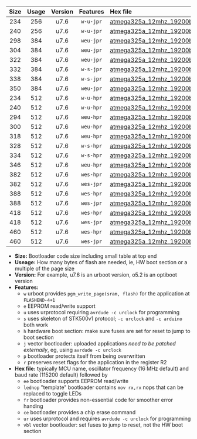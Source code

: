 |Size|Usage|Version|Features|Hex file|
|:-:|:-:|:-:|:-:|:--|
|234|256|u7.6|`w-u-jpr`|[atmega325a_12mhz_19200bps_ur_vbl.hex](https://raw.githubusercontent.com/stefanrueger/urboot/main/atmega325a_12mhz_19200bps_ur_vbl.hex)|
|240|256|u7.6|`w-u-jpr`|[atmega325a_12mhz_19200bps_lednop_ur_vbl.hex](https://raw.githubusercontent.com/stefanrueger/urboot/main/atmega325a_12mhz_19200bps_lednop_ur_vbl.hex)|
|298|384|u7.6|`weu-jpr`|[atmega325a_12mhz_19200bps_ee_ur_vbl.hex](https://raw.githubusercontent.com/stefanrueger/urboot/main/atmega325a_12mhz_19200bps_ee_ur_vbl.hex)|
|304|384|u7.6|`weu-jpr`|[atmega325a_12mhz_19200bps_ee_lednop_ur_vbl.hex](https://raw.githubusercontent.com/stefanrueger/urboot/main/atmega325a_12mhz_19200bps_ee_lednop_ur_vbl.hex)|
|322|384|u7.6|`weu-jpr`|[atmega325a_12mhz_19200bps_ee_lednop_fr_ur_vbl.hex](https://raw.githubusercontent.com/stefanrueger/urboot/main/atmega325a_12mhz_19200bps_ee_lednop_fr_ur_vbl.hex)|
|332|384|u7.6|`w-s-jpr`|[atmega325a_12mhz_19200bps_vbl.hex](https://raw.githubusercontent.com/stefanrueger/urboot/main/atmega325a_12mhz_19200bps_vbl.hex)|
|338|384|u7.6|`w-s-jpr`|[atmega325a_12mhz_19200bps_lednop_vbl.hex](https://raw.githubusercontent.com/stefanrueger/urboot/main/atmega325a_12mhz_19200bps_lednop_vbl.hex)|
|350|384|u7.6|`weu-jpr`|[atmega325a_12mhz_19200bps_ee_lednop_fr_ce_ur_vbl.hex](https://raw.githubusercontent.com/stefanrueger/urboot/main/atmega325a_12mhz_19200bps_ee_lednop_fr_ce_ur_vbl.hex)|
|234|512|u7.6|`w-u-hpr`|[atmega325a_12mhz_19200bps_ur.hex](https://raw.githubusercontent.com/stefanrueger/urboot/main/atmega325a_12mhz_19200bps_ur.hex)|
|240|512|u7.6|`w-u-hpr`|[atmega325a_12mhz_19200bps_lednop_ur.hex](https://raw.githubusercontent.com/stefanrueger/urboot/main/atmega325a_12mhz_19200bps_lednop_ur.hex)|
|294|512|u7.6|`weu-hpr`|[atmega325a_12mhz_19200bps_ee_ur.hex](https://raw.githubusercontent.com/stefanrueger/urboot/main/atmega325a_12mhz_19200bps_ee_ur.hex)|
|300|512|u7.6|`weu-hpr`|[atmega325a_12mhz_19200bps_ee_lednop_ur.hex](https://raw.githubusercontent.com/stefanrueger/urboot/main/atmega325a_12mhz_19200bps_ee_lednop_ur.hex)|
|318|512|u7.6|`weu-hpr`|[atmega325a_12mhz_19200bps_ee_lednop_fr_ur.hex](https://raw.githubusercontent.com/stefanrueger/urboot/main/atmega325a_12mhz_19200bps_ee_lednop_fr_ur.hex)|
|328|512|u7.6|`w-s-hpr`|[atmega325a_12mhz_19200bps.hex](https://raw.githubusercontent.com/stefanrueger/urboot/main/atmega325a_12mhz_19200bps.hex)|
|334|512|u7.6|`w-s-hpr`|[atmega325a_12mhz_19200bps_lednop.hex](https://raw.githubusercontent.com/stefanrueger/urboot/main/atmega325a_12mhz_19200bps_lednop.hex)|
|346|512|u7.6|`weu-hpr`|[atmega325a_12mhz_19200bps_ee_lednop_fr_ce_ur.hex](https://raw.githubusercontent.com/stefanrueger/urboot/main/atmega325a_12mhz_19200bps_ee_lednop_fr_ce_ur.hex)|
|382|512|u7.6|`wes-hpr`|[atmega325a_12mhz_19200bps_ee.hex](https://raw.githubusercontent.com/stefanrueger/urboot/main/atmega325a_12mhz_19200bps_ee.hex)|
|382|512|u7.6|`wes-jpr`|[atmega325a_12mhz_19200bps_ee_vbl.hex](https://raw.githubusercontent.com/stefanrueger/urboot/main/atmega325a_12mhz_19200bps_ee_vbl.hex)|
|388|512|u7.6|`wes-hpr`|[atmega325a_12mhz_19200bps_ee_lednop.hex](https://raw.githubusercontent.com/stefanrueger/urboot/main/atmega325a_12mhz_19200bps_ee_lednop.hex)|
|388|512|u7.6|`wes-jpr`|[atmega325a_12mhz_19200bps_ee_lednop_vbl.hex](https://raw.githubusercontent.com/stefanrueger/urboot/main/atmega325a_12mhz_19200bps_ee_lednop_vbl.hex)|
|418|512|u7.6|`wes-hpr`|[atmega325a_12mhz_19200bps_ee_lednop_fr.hex](https://raw.githubusercontent.com/stefanrueger/urboot/main/atmega325a_12mhz_19200bps_ee_lednop_fr.hex)|
|418|512|u7.6|`wes-jpr`|[atmega325a_12mhz_19200bps_ee_lednop_fr_vbl.hex](https://raw.githubusercontent.com/stefanrueger/urboot/main/atmega325a_12mhz_19200bps_ee_lednop_fr_vbl.hex)|
|460|512|u7.6|`wes-hpr`|[atmega325a_12mhz_19200bps_ee_lednop_fr_ce.hex](https://raw.githubusercontent.com/stefanrueger/urboot/main/atmega325a_12mhz_19200bps_ee_lednop_fr_ce.hex)|
|460|512|u7.6|`wes-jpr`|[atmega325a_12mhz_19200bps_ee_lednop_fr_ce_vbl.hex](https://raw.githubusercontent.com/stefanrueger/urboot/main/atmega325a_12mhz_19200bps_ee_lednop_fr_ce_vbl.hex)|

- **Size:** Bootloader code size including small table at top end
- **Useage:** How many bytes of flash are needed, ie, HW boot section or a multiple of the page size
- **Version:** For example, u7.6 is an urboot version, o5.2 is an optiboot version
- **Features:**
  + `w` urboot provides `pgm_write_page(sram, flash)` for the application at `FLASHEND-4+1`
  + `e` EEPROM read/write support
  + `u` uses urprotocol requiring `avrdude -c urclock` for programming
  + `s` uses skeleton of STK500v1 protocol; `-c urclock` and `-c arduino` both work
  + `h` hardware boot section: make sure fuses are set for reset to jump to boot section
  + `j` vector bootloader: uploaded applications *need to be patched externally*, eg, using `avrdude -c urclock`
  + `p` bootloader protects itself from being overwritten
  + `r` preserves reset flags for the application in the register R2
- **Hex file:** typically MCU name, oscillator frequency (16 MHz default) and baud rate (115200 default) followed by
  + `ee` bootloader supports EEPROM read/write
  + `lednop` "template" bootloader contains `mov rx,rx` nops that can be replaced to toggle LEDs
  + `fr` bootloader provides non-essential code for smoother error handing
  + `ce` bootloader provides a chip erase command
  + `ur` uses urprotocol and requires `avrdude -c urclock` for programming
  + `vbl` vector bootloader: set fuses to jump to reset, not the HW boot section
